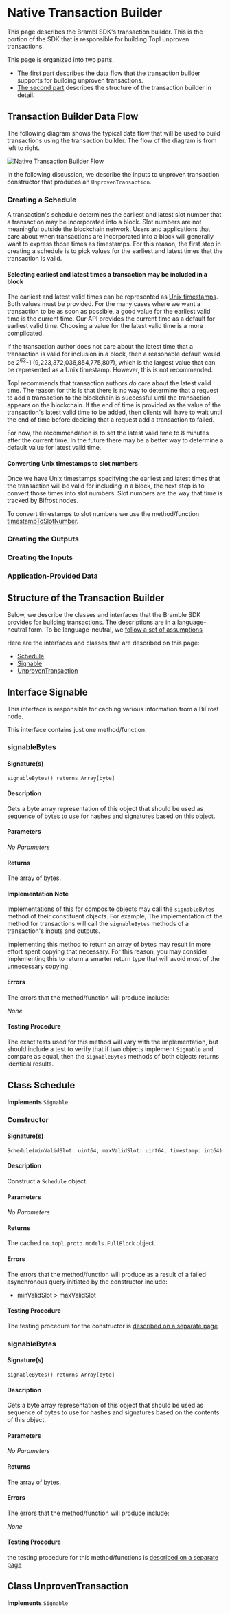 # Native Transaction Builder

This page describes the Brambl SDK's transaction builder. This is the portion of the SDK that is responsible for
building Topl unproven transactions.

This page is organized into two parts.

* [The first part](#transaction-builder-data-flow) describes the data flow that the transaction builder supports for
  building unproven transactions.
* [The second part](#structure-of-the-transaction-builder) describes the structure of the transaction builder in detail.

## Transaction Builder Data Flow

The following diagram shows the typical data flow that will be used to build transactions using the
transaction builder. The flow of the diagram is from left to right.

![Native Transaction Builder Flow](./transaction_builder.drawio.png)

In the following discussion, we describe the inputs to unproven transaction constructor that produces
an `UnprovenTransaction`.

### Creating a Schedule

A transaction's schedule determines the earliest and latest slot number that a transaction may be incorporated into a
block. Slot numbers are not meaningful outside the blockchain network. Users and applications that care about when
transactions are incorporated into a block will generally want to express those times as timestamps. For this reason,
the first step in creating a schedule is to pick values for the earliest and latest times that the transaction is valid.

#### Selecting earliest and latest times a transaction may be included in a block

The earliest and latest valid times can be represented as [Unix timestamps](https://www.unixtimestamp.com/). Both values
must be provided. For the many cases where we want a transaction to be as soon as possible, a good value for the
earliest valid time is the current time. Our API provides the current time as a default for earliest valid time.
Choosing a value for the latest valid time is a more complicated.

If the transaction author does not care about the latest time that a transaction is valid for inclusion in a block, then
a reasonable default would be 2<sup>63</sup>-1 (9,223,372,036,854,775,807), which is the largest value that can be
represented as a Unix timestamp. However, this is not recommended.

Topl recommends that transaction authors _do_ care about the latest valid time. The reason for this is that there is no
way to determine that a request to add a transaction to the blockchain is successful until the transaction appears on
the blockchain. If the end of time is provided as the value of the transaction's latest valid time to be added, then
clients will have to wait until the end of time before deciding that a request add a transaction to failed.

[//]: # (TODO: update with more guidance on a default value for lastest valid time)
For now, the recommendation is to set the latest valid time to 8 minutes after the current time. In the future there may
be a better way to determine a default value for latest valid time.

#### Converting Unix timestamps to slot numbers

Once we have Unix timestamps specifying the earliest and latest times that the transaction will be valid for including
in a block, the next step is to convert those times into slot numbers. Slot numbers are the way that time is tracked by
Bifrost nodes.

To convert timestamps to slot numbers we use the
method/function [timestampToSlotNumber](Util/NodeUtils#timestamptoslotnumber).

### Creating the Outputs

### Creating the Inputs

### Application-Provided Data

## Structure of the Transaction Builder

Below, we describe the classes and interfaces that the Bramble SDK provides for building transactions. The
descriptions are in a language-neutral form. To be language-neutral,
we [follow a set of assumptions](../Overview/Assumptions)

Here are the interfaces and classes that are described on this page:

* [Schedule](#class-schedule)
* [Signable](#interface-signable)
* [UnprovenTransaction](#class-unproventransaction)


## Interface Signable

[//]: # (TODO: Sean please add missing details)
This interface is responsible for caching various information from a BiFrost node.

This interface contains just one method/function.

### signableBytes

#### Signature(s)

```
signableBytes() returns Array[byte]
```

#### Description

Gets a byte array representation of this object that should be used as sequence of bytes to use for hashes and
signatures based on this object.

#### Parameters

_No Parameters_

#### Returns

The array of bytes.

#### Implementation Note

Implementations of this for composite objects may call the `signableBytes` method of their constituent objects. For
example, The implementation of the method for transactions will call the `signableBytes` methods of a transaction's
inputs and outputs.

Implementing this method to return an array of bytes may result in more effort spent copying that necessary. For this
reason, you may consider implementing this to return a smarter return type that will avoid most of the unnecessary
copying.

#### Errors

The errors that the method/function will produce include:

_None_

#### Testing Procedure

The exact tests used for this method will vary with the implementation, but should include a test to verify that if two
objects implement `Signable` and compare as equal, then the `signableBytes` methods of both objects returns identical
results.

## Class Schedule

**Implements** `Signable`

### Constructor

#### Signature(s)

```
Schedule(minValidSlot: uint64, maxValidSlot: uint64, timestamp: int64)
```

#### Description

Construct a `Schedule` object.

#### Parameters

_No Parameters_

#### Returns

The cached `co.topl.proto.models.FullBlock` object.

#### Errors

The errors that the method/function will produce as a result of a failed asynchronous query initiated by the constructor
include:

* minValidSlot > maxValidSlot

#### Testing Procedure

The testing procedure for the constructor
is [described on a separate page](NativeTransactor/NativeTransactor%20Tests/schedule_test)

### signableBytes

#### Signature(s)

```
signableBytes() returns Array[byte]
```

#### Description

Gets a byte array representation of this object that should be used as sequence of bytes to use for hashes and
signatures based on the contents of this object.

[//]: # (Sean, Please add the specifics of the signable bytes)

#### Parameters

_No Parameters_

#### Returns

The array of bytes.

#### Errors

The errors that the method/function will produce include:

_None_

#### Testing Procedure

the testing procedure for this method/functions
is [described on a separate page](NativeTransactor/NativeTransactor%20Tests/schedule_test)


## Class UnprovenTransaction

**Implements** `Signable`


